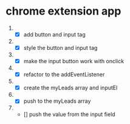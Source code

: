 # chrome extension app

1. - [x] add button and input tag
2. - [x] style the button and input tag
3. - [x] make the input button work with onclick
4. - [x] refactor to the addEventListener
5. - [x] create the myLeads array and inputEl
6. - [x] push to the myLeads array
7. - [] push the value from the input field
